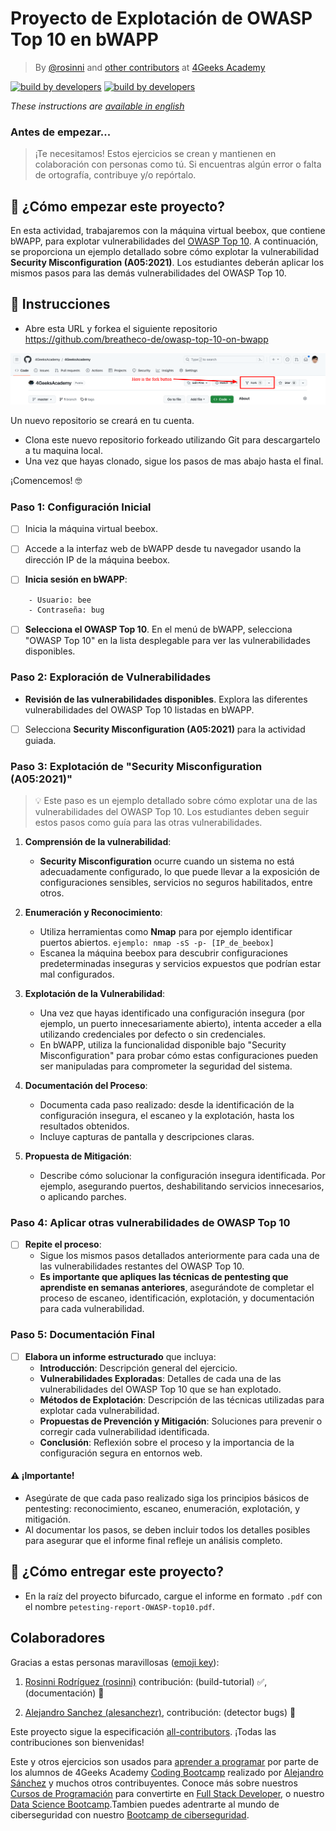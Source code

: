 # Proyecto de Explotación de OWASP Top 10 en bWAPP
<!-- hide -->
> By [@rosinni](https://github.com/rosinni) and [other contributors](https://github.com/breatheco-de/owasp-top-10-on-bwapp/graphs/contributors) at [4Geeks Academy](https://4geeksacademy.co/)

[![build by developers](https://img.shields.io/badge/build_by-Developers-blue)](https://4geeks.com)
[![build by developers](https://img.shields.io/twitter/follow/4geeksacademy?style=social&logo=twitter)](https://twitter.com/4geeksacademy)

*These instructions are [available in english](https://github.com/breatheco-de/owasp-top-10-on-bwapp/blob/main/README.md)*

### Antes de empezar...

> ¡Te necesitamos! Estos ejercicios se crean y mantienen en colaboración con personas como tú. Si encuentras algún error o falta de ortografía, contribuye y/o repórtalo.

<!-- endhide -->


## 🌱 ¿Cómo empezar este proyecto?

En esta actividad, trabajaremos con la máquina virtual beebox, que contiene bWAPP, para explotar vulnerabilidades del [OWASP Top 10](https://owasp.org/www-project-top-ten/). A continuación, se proporciona un ejemplo detallado sobre cómo explotar la vulnerabilidad **Security Misconfiguration (A05:2021)**. Los estudiantes deberán aplicar los mismos pasos para las demás vulnerabilidades del OWASP Top 10.

## 📝 Instrucciones

* Abre esta URL y forkea el siguiente repositorio https://github.com/breatheco-de/owasp-top-10-on-bwapp

 ![fork button](https://github.com/4GeeksAcademy/4GeeksAcademy/blob/master/site/src/static/fork_button.png?raw=true)

Un nuevo repositorio se creará en tu cuenta.

* Clona este nuevo repositorio forkeado utilizando Git para descargartelo a tu maquina local.
* Una vez que hayas clonado, sigue los pasos de mas abajo hasta el final.

¡Comencemos! 🤓


### Paso 1: Configuración Inicial

- [ ] Inicia la máquina virtual beebox.
- [ ] Accede a la interfaz web de bWAPP desde tu navegador usando la dirección IP de la máquina beebox.

- [ ] **Inicia sesión en bWAPP**:

```bash
    - Usuario: bee
    - Contraseña: bug
```
 
- [ ] **Selecciona el OWASP Top 10**. En el menú de bWAPP, selecciona "OWASP Top 10" en la lista desplegable para ver las vulnerabilidades disponibles.


### Paso 2: Exploración de Vulnerabilidades

-  **Revisión de las vulnerabilidades disponibles**. Explora las diferentes vulnerabilidades del OWASP Top 10 listadas en bWAPP.
- [ ] Selecciona **Security Misconfiguration (A05:2021)** para la actividad guiada.

### Paso 3: Explotación de "Security Misconfiguration (A05:2021)"

> 💡 Este paso es un ejemplo detallado sobre cómo explotar una de las vulnerabilidades del OWASP Top 10. Los estudiantes deben seguir estos pasos como guía para las otras vulnerabilidades.


1. **Comprensión de la vulnerabilidad**:
   - **Security Misconfiguration** ocurre cuando un sistema no está adecuadamente configurado, lo que puede llevar a la exposición de configuraciones sensibles, servicios no seguros habilitados, entre otros.

2. **Enumeración y Reconocimiento**:
   - Utiliza herramientas como **Nmap** para por ejemplo identificar puertos abiertos. `ejemplo: nmap -sS -p- [IP_de_beebox]`
   - Escanea la máquina beebox para descubrir configuraciones predeterminadas inseguras y servicios expuestos que podrían estar mal configurados.

3. **Explotación de la Vulnerabilidad**:
   - Una vez que hayas identificado una configuración insegura (por ejemplo, un puerto innecesariamente abierto), intenta acceder a ella utilizando credenciales por defecto o sin credenciales.
   - En bWAPP, utiliza la funcionalidad disponible bajo "Security Misconfiguration" para probar cómo estas configuraciones pueden ser manipuladas para comprometer la seguridad del sistema.

4. **Documentación del Proceso**:
   - Documenta cada paso realizado: desde la identificación de la configuración insegura, el escaneo y la explotación, hasta los resultados obtenidos.
   - Incluye capturas de pantalla y descripciones claras.

5. **Propuesta de Mitigación**:
   - Describe cómo solucionar la configuración insegura identificada. Por ejemplo, asegurando puertos, deshabilitando servicios innecesarios, o aplicando parches.

### Paso 4: Aplicar otras vulnerabilidades de OWASP Top 10

- [ ] **Repite el proceso**:
    - Sigue los mismos pasos detallados anteriormente para cada una de las vulnerabilidades restantes del OWASP Top 10.
    - **Es importante que apliques las técnicas de pentesting que aprendiste en semanas anteriores**, asegurándote de completar el proceso de escaneo, identificación, explotación, y documentación para cada vulnerabilidad.

### Paso 5: Documentación Final

- [ ] **Elabora un informe estructurado** que incluya:
   - **Introducción**: Descripción general del ejercicio.
   - **Vulnerabilidades Exploradas**: Detalles de cada una de las vulnerabilidades del OWASP Top 10 que se han explotado.
   - **Métodos de Explotación**: Descripción de las técnicas utilizadas para explotar cada vulnerabilidad.
   - **Propuestas de Prevención y Mitigación**: Soluciones para prevenir o corregir cada vulnerabilidad identificada.
   - **Conclusión**: Reflexión sobre el proceso y la importancia de la configuración segura en entornos web.

#### ⚠ ¡Importante!

- Asegúrate de que cada paso realizado siga los principios básicos de pentesting: reconocimiento, escaneo, enumeración, explotación, y mitigación.
- Al documentar los pasos, se deben incluir todos los detalles posibles para asegurar que el informe final refleje un análisis completo.

## 🚛 ¿Cómo entregar este proyecto?

- En la raíz del proyecto bifurcado, cargue el informe en formato `.pdf` con el nombre `petesting-report-OWASP-top10.pdf`. 


<!-- hide -->

## Colaboradores

Gracias a estas personas maravillosas ([emoji key](https://github.com/kentcdodds/all-contributors#emoji-key)):

1. [Rosinni Rodríguez (rosinni)](https://github.com/rosinni) contribución: (build-tutorial) ✅, (documentación) 📖
  
2. [Alejandro Sanchez (alesanchezr)](https://github.com/alesanchezr),  contribución: (detector bugs) 🐛

Este proyecto sigue la especificación [all-contributors](https://github.com/kentcdodds/all-contributors). ¡Todas las contribuciones son bienvenidas!

Este y otros ejercicios son usados para [aprender a programar](https://4geeksacademy.com/es/aprender-a-programar/aprender-a-programar-desde-cero) por parte de los alumnos de 4Geeks Academy [Coding Bootcamp](https://4geeksacademy.com/us/coding-bootcamp) realizado por [Alejandro Sánchez](https://twitter.com/alesanchezr) y muchos otros contribuyentes. Conoce más sobre nuestros [Cursos de Programación](https://4geeksacademy.com/es/curso-de-programacion-desde-cero?lang=es) para convertirte en [Full Stack Developer](https://4geeksacademy.com/es/coding-bootcamps/desarrollador-full-stack/?lang=es), o nuestro [Data Science Bootcamp](https://4geeksacademy.com/es/coding-bootcamps/curso-datascience-machine-learning).Tambien puedes adentrarte al mundo de ciberseguridad con nuestro [Bootcamp de ciberseguridad](https://4geeksacademy.com/es/coding-bootcamps/curso-ciberseguridad).
<!-- endhide -->